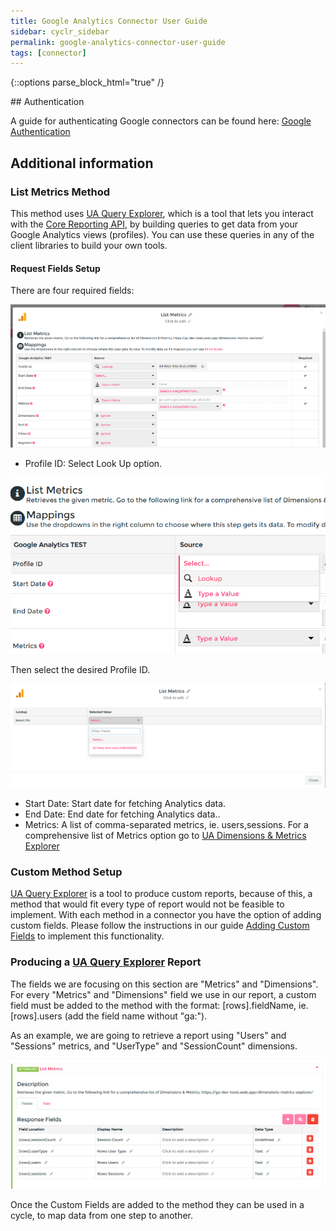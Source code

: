 ```yaml
---
title: Google Analytics Connector User Guide
sidebar: cyclr_sidebar
permalink: google-analytics-connector-user-guide
tags: [connector]
---
```

{::options parse_block_html="true" /}
<section class="card">
## Authentication

A guide for authenticating Google connectors can be found here: [Google Authentication](https://docs.cyclr.com/google-authentication)

</section>
<section class="card">

## Additional information

### List Metrics Method

This method uses [UA Query Explorer](https://ga-dev-tools.web.app/query-explorer/), which is a tool that lets you interact with the [Core Reporting API](https://developers.google.com/analytics/devguides/reporting/core/v3/), by building queries to get data from your Google Analytics views (profiles). You can use these queries in any of the client libraries to build your own tools.

#### Request Fields Setup

There are four required fields:

![Set up request fields](./images/GA_List_Metrics_request_fields.png)

- Profile ID: Select Look Up option.

![Set up request fields](./images/GA_Profile_lookup.png)

Then select the desired Profile ID.

![Profile ID](./images/GA_ProfileID_select.png)

- Start Date: Start date for fetching Analytics data.
- End Date: End date for fetching Analytics data..
- Metrics: A list of comma-separated metrics, ie. users,sessions. For a comprehensive list of Metrics option go to [UA Dimensions & Metrics Explorer](https://ga-dev-tools.web.app/dimensions-metrics-explorer/)


### Custom Method Setup

[UA Query Explorer](https://ga-dev-tools.web.app/query-explorer/) is a tool to produce custom reports, because of this, a method that would fit every type of report would not be feasible to implement. With each method in a connector you have the option of adding custom fields. Please follow the instructions in our guide [Adding Custom Fields](https://docs.cyclr.com/adding-custom-fields) to implement this functionality.


### Producing a [UA Query Explorer](https://ga-dev-tools.web.app/query-explorer/) Report

The fields we are focusing on this section are "Metrics" and "Dimensions". For every "Metrics" and "Dimensions" field we use in our report, a custom field must be added to the method with the format: [rows].fieldName, ie. [rows].users (add the field name without "ga:").

As an example, we are going to retrieve a report using "Users" and "Sessions" metrics, and "UserType" and "SessionCount" dimensions.

![Added Custom Fields](./images/GA_Added_Custom_Fields.png)

Once the Custom Fields are added to the method they can be used in a cycle, to map data from one step to another.

</section>
